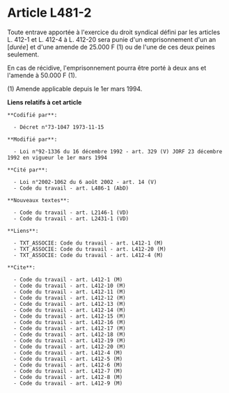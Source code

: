 # Article L481-2

Toute entrave apportée à l'exercice du droit syndical défini par les articles L. 412-1 et L. 412-4 à L. 412-20 sera punie
d'un emprisonnement d'un an [*durée*] et d'une amende de 25.000 F (1) ou de l'une de ces deux peines seulement. 

En cas de récidive, l'emprisonnement pourra être porté à deux ans et l'amende à 50.000 F (1).

(1) Amende applicable depuis le 1er mars 1994.

**Liens relatifs à cet article**

	**Codifié par**:

	  - Décret n°73-1047 1973-11-15

	**Modifié par**:

	  - Loi n°92-1336 du 16 décembre 1992 - art. 329 (V) JORF 23 décembre 1992 en vigueur le 1er mars 1994

	**Cité par**:

	  - Loi n°2002-1062 du 6 août 2002 - art. 14 (V)
	  - Code du travail - art. L486-1 (AbD)

	**Nouveaux textes**:

	  - Code du travail - art. L2146-1 (VD)
	  - Code du travail - art. L2431-1 (VD)

	**Liens**:

	  - TXT_ASSOCIE: Code du travail - art. L412-1 (M)
	  - TXT_ASSOCIE: Code du travail - art. L412-20 (M)
	  - TXT_ASSOCIE: Code du travail - art. L412-4 (M)

	**Cite**:

	  - Code du travail - art. L412-1 (M)
	  - Code du travail - art. L412-10 (M)
	  - Code du travail - art. L412-11 (M)
	  - Code du travail - art. L412-12 (M)
	  - Code du travail - art. L412-13 (M)
	  - Code du travail - art. L412-14 (M)
	  - Code du travail - art. L412-15 (M)
	  - Code du travail - art. L412-16 (M)
	  - Code du travail - art. L412-17 (M)
	  - Code du travail - art. L412-18 (M)
	  - Code du travail - art. L412-19 (M)
	  - Code du travail - art. L412-20 (M)
	  - Code du travail - art. L412-4 (M)
	  - Code du travail - art. L412-5 (M)
	  - Code du travail - art. L412-6 (M)
	  - Code du travail - art. L412-7 (M)
	  - Code du travail - art. L412-8 (M)
	  - Code du travail - art. L412-9 (M)
